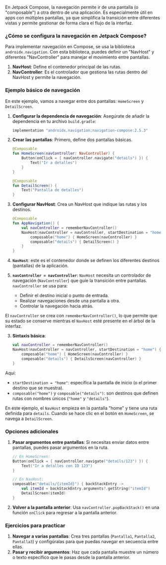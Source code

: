 En Jetpack Compose, la navegación permite ir de una pantalla (o "composable") a otra dentro de una aplicación. Es especialmente útil en apps con múltiples pantallas, ya que simplifica la transición entre diferentes vistas y permite gestionar de forma clara el flujo de la interfaz.

### ¿Cómo se configura la navegación en Jetpack Compose?

Para implementar navegación en Compose, se usa la biblioteca `androidx.navigation`. Con esta biblioteca, puedes definir un "NavHost" y diferentes "NavController" para manejar el movimiento entre pantallas.

1. **NavHost**: Define el contenedor principal de las rutas.
2. **NavController**: Es el controlador que gestiona las rutas dentro del NavHost y permite la navegación.

### Ejemplo básico de navegación

En este ejemplo, vamos a navegar entre dos pantallas: `HomeScreen` y `DetailScreen`.

1. **Configurar la dependencia de navegación**:
   Asegúrate de añadir la dependencia en tu archivo `build.gradle`:
   
   ```groovy
   implementation "androidx.navigation:navigation-compose:2.5.3"
   ```

2. **Crear las pantallas**:
   Primero, define dos pantallas básicas.

   ```kotlin
   @Composable
   fun HomeScreen(navController: NavController) {
       Button(onClick = { navController.navigate("details") }) {
           Text("Ir a detalles")
       }
   }

   @Composable
   fun DetailScreen() {
       Text("Pantalla de detalles")
   }
   ```

3. **Configurar NavHost**:
   Crea un NavHost que indique las rutas y los destinos.

   ```kotlin
   @Composable
   fun AppNavigation() {
       val navController = rememberNavController()
       NavHost(navController = navController, startDestination = "home") {
           composable("home") { HomeScreen(navController) }
           composable("details") { DetailScreen() }
       }
   }
   ```

1. **`NavHost`**: este es el contenedor donde se definen los diferentes destinos (pantallas) de la aplicación.
2. **`navController = navController`**: `NavHost` necesita un controlador de navegación (`NavController`) que guíe la transición entre pantallas. `navController` se usa para:
   - Definir el destino inicial o punto de entrada.
   - Realizar navegaciones desde una pantalla a otra.
   - Controlar la navegación hacia atrás.

El `navController` se crea con `rememberNavController()`, lo que permite que su estado se conserve mientras el `NavHost` esté presente en el árbol de la interfaz.

3. **Sintaxis básica**:
   ```kotlin
   val navController = rememberNavController()
   NavHost(navController = navController, startDestination = "home") {
       composable("home") { HomeScreen(navController) }
       composable("details") { DetailsScreen(navController) }
   }
   ```

Aquí:
- `startDestination = "home"`: especifica la pantalla de inicio (o el primer destino que se muestra).
- `composable("home")` y `composable("details")`: son destinos que definen rutas con nombres únicos (`"home"` y `"details"`).

En este ejemplo, el `NavHost` empieza en la pantalla "home" y tiene una ruta definida para `details`. Cuando se hace clic en el botón en `HomeScreen`, se navega a `DetailScreen`.


### Opciones adicionales

1. **Pasar argumentos entre pantallas**:
   Si necesitas enviar datos entre pantallas, puedes pasar argumentos en la ruta.

   ```kotlin
   // En HomeScreen:
   Button(onClick = { navController.navigate("details/123") }) {
       Text("Ir a detalles con ID 123")
   }

   // En NavHost:
   composable("details/{itemId}") { backStackEntry ->
       val itemId = backStackEntry.arguments?.getString("itemId")
       DetailScreen(itemId)
   }
   ```

2. **Volver a la pantalla anterior**:
   Usa `navController.popBackStack()` en una función `onClick` para regresar a la pantalla anterior.

### Ejercicios para practicar

1. **Navegar a varias pantallas**: Crea tres pantallas (`Pantalla1`, `Pantalla2`, `Pantalla3`) y configúralas para que puedas navegar en secuencia entre ellas.
2. **Pasar y recibir argumentos**: Haz que cada pantalla muestre un número o texto específico que le pasas desde la pantalla anterior.